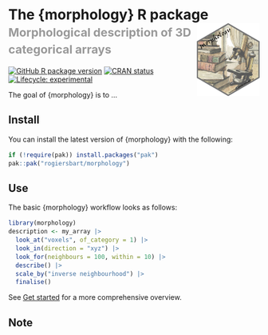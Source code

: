 
<!-- README.md is generated from README.Rmd. Please edit that file -->

# The {morphology} R package<img src="man/figures/logo.png" align="right" width="25%"/><br><small><font color="#999">Morphological description of 3D categorical arrays</font></small>

<!-- badges: start -->

[![GitHub R package
version](https://img.shields.io/github/r-package/v/rogiersbart/ti?label=version)](https://github.com/rogiersbart/morphology)
[![CRAN
status](https://www.r-pkg.org/badges/version/morphology)](https://CRAN.R-project.org/package=morphology)
[![Lifecycle:
experimental](https://img.shields.io/badge/lifecycle-experimental-orange.svg)](https://www.tidyverse.org/lifecycle/#experimental)
<!-- badges: end -->

The goal of {morphology} is to …

## Install

You can install the latest version of {morphology} with the following:

``` r
if (!require(pak)) install.packages("pak")
pak::pak("rogiersbart/morphology")
```

## Use

The basic {morphology} workflow looks as follows:

``` r
library(morphology)
description <- my_array |>
  look_at("voxels", of_category = 1) |> 
  look_in(direction = "xyz") |>
  look_for(neighbours = 100, within = 10) |> 
  describe() |> 
  scale_by("inverse neighbourhood") |>
  finalise()
```

See [Get started](articles/morphology.html) for a more comprehensive
overview.

## Note
